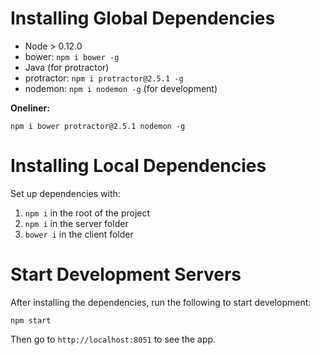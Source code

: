 # Installing Global Dependencies

- Node > 0.12.0
- bower: `npm i bower -g`
- Java (for protractor)
- protractor: `npm i protractor@2.5.1 -g`
- nodemon: `npm i nodemon -g` (for development)

**Oneliner:**

    npm i bower protractor@2.5.1 nodemon -g

# Installing Local Dependencies

Set up dependencies with:

1. `npm i` in the root of the project
2. `npm i` in the server folder
3. `bower i` in the client folder


# Start Development Servers

After installing the dependencies, run the following to start development:

    npm start

Then go to `http://localhost:8051` to see the app.

